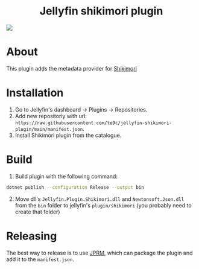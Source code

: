 <h1 align="center">Jellyfin shikimori plugin</h1>
<img align="center" src="https://shikimori.one/assets/layouts/l-top_menu-v2/glyph.svg" />

# About

This plugin adds the metadata provider for [Shikimori](https://shikimori.one)

# Installation

1. Go to Jellyfin's dashboard -> Plugins -> Repositories.
2. Add new repositoriy with url: `https://raw.githubusercontent.com/te9c/jellyfin-shikimori-plugin/main/manifest.json`.
3. Install Shikimori plugin from the catalogue.

# Build

1. Build plugin with the following command:

```bash
dotnet publish --configuration Release --output bin
```

2. Move dll's `Jellyfin.Plugin.Shikimori.dll` and `Newtonsoft.Json.dll`
   from the `bin` folder to jellyfin's `plugin/shikimori` (you probably need to create that folder)

# Releasing

The best way to release is to use [JPRM](https://github.com/oddstr13/jellyfin-plugin-repository-manager), which can package the plugin
and add it to the `manifest.json`.
